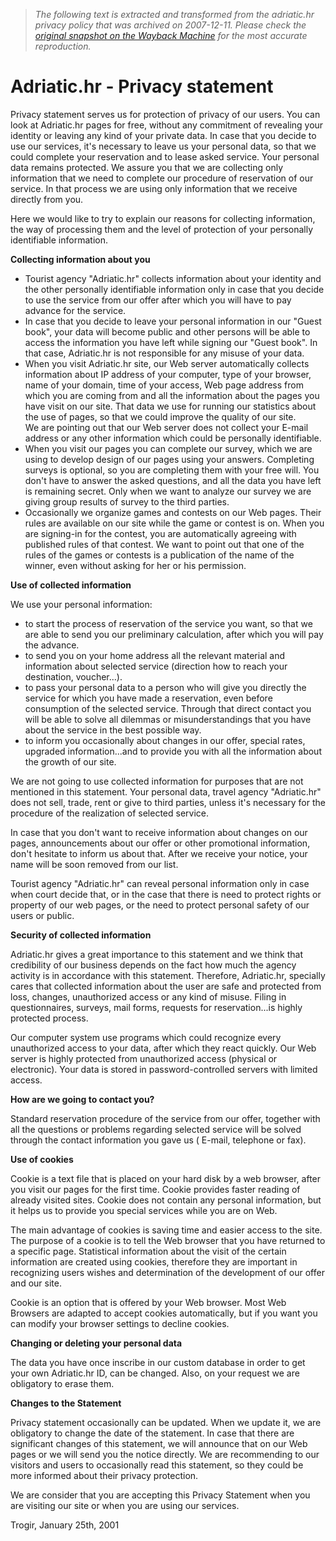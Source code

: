 > *The following text is extracted and transformed from the adriatic.hr privacy policy that was archived on 2007-12-11. Please check the [original snapshot on the Wayback Machine](https://web.archive.org/web/20071211121054id_/http%3A//www.adriatic.hr/zastita_privatnosti.php) for the most accurate reproduction.*

# Adriatic.hr - Privacy statement

Privacy statement serves us for protection of privacy of our users. You can look at Adriatic.hr pages for free, without any commitment of revealing your identity or leaving any kind of your private data. In case that you decide to use our services, it's necessary to leave us your personal data, so that we could complete your reservation and to lease asked service. Your personal data remains protected. We assure you that we are collecting only information that we need to complete our procedure of reservation of our service. In that process we are using only information that we receive directly from you.

Here we would like to try to explain our reasons for collecting information, the way of processing them and the level of protection of your personally identifiable information.

**Collecting information about you**

  * Tourist agency "Adriatic.hr" collects information about your identity and the other personally identifiable information only in case that you decide to use the service from our offer after which you will have to pay advance for the service.
  * In case that you decide to leave your personal information in our "Guest book", your data will become public and other persons will be able to access the information you have left while signing our "Guest book". In that case, Adriatic.hr is not responsible for any misuse of your data.
  * When you visit Adriatic.hr site, our Web server automatically collects information about IP address of your computer, type of your browser, name of your domain, time of your access, Web page address from which you are coming from and all the information about the pages you have visit on our site. That data we use for running our statistics about the use of pages, so that we could improve the quality of our site.   
We are pointing out that our Web server does not collect your E-mail address or any other information which could be personally identifiable.
  * When you visit our pages you can complete our survey, which we are using to develop design of our pages using your answers. Completing surveys is optional, so you are completing them with your free will. You don't have to answer the asked questions, and all the data you have left is remaining secret. Only when we want to analyze our survey we are giving group results of survey to the third parties.
  * Occasionally we organize games and contests on our Web pages. Their rules are available on our site while the game or contest is on. When you are signing-in for the contest, you are automatically agreeing with published rules of that contest. We want to point out that one of the rules of the games or contests is a publication of the name of the winner, even without asking for her or his permission.

**Use of collected information**

We use your personal information:

  * to start the process of reservation of the service you want, so that we are able to send you our preliminary calculation, after which you will pay the advance.
  * to send you on your home address all the relevant material and information about selected service (direction how to reach your destination, voucher...).
  * to pass your personal data to a person who will give you directly the service for which you have made a reservation, even before consumption of the selected service. Through that direct contact you will be able to solve all dilemmas or misunderstandings that you have about the service in the best possible way.
  * to inform you occasionally about changes in our offer, special rates, upgraded information...and to provide you with all the information about the growth of our site.

We are not going to use collected information for purposes that are not mentioned in this statement. Your personal data, travel agency "Adriatic.hr" does not sell, trade, rent or give to third parties, unless it's necessary for the procedure of the realization of selected service.

In case that you don't want to receive information about changes on our pages, announcements about our offer or other promotional information, don't hesitate to inform us about that. After we receive your notice, your name will be soon removed from our list.

Tourist agency "Adriatic.hr" can reveal personal information only in case when court decide that, or in the case that there is need to protect rights or property of our web pages, or the need to protect personal safety of our users or public.

**Security of collected information**

Adriatic.hr gives a great importance to this statement and we think that credibility of our business depends on the fact how much the agency activity is in accordance with this statement. Therefore, Adriatic.hr, specially cares that collected information about the user are safe and protected from loss, changes, unauthorized access or any kind of misuse. Filing in questionnaires, surveys, mail forms, requests for reservation...is highly protected process.

Our computer system use programs which could recognize every unauthorized access to your data, after which they react quickly. Our Web server is highly protected from unauthorized access (physical or electronic). Your data is stored in password-controlled servers with limited access.

**How are we going to contact you?**

Standard reservation procedure of the service from our offer, together with all the questions or problems regarding selected service will be solved through the contact information you gave us ( E-mail, telephone or fax).

**Use of cookies**

Cookie is a text file that is placed on your hard disk by a web browser, after you visit our pages for the first time. Cookie provides faster reading of already visited sites. Cookie does not contain any personal information, but it helps us to provide you special services while you are on Web.

The main advantage of cookies is saving time and easier access to the site. The purpose of a cookie is to tell the Web browser that you have returned to a specific page. Statistical information about the visit of the certain information are created using cookies, therefore they are important in recognizing users wishes and determination of the development of our offer and our site.

Cookie is an option that is offered by your Web browser. Most Web Browsers are adapted to accept cookies automatically, but if you want you can modify your browser settings to decline cookies.

**Changing or deleting your personal data**

The data you have once inscribe in our custom database in order to get your own Adriatic.hr ID, can be changed. Also, on your request we are obligatory to erase them.

**Changes to the Statement**

Privacy statement occasionally can be updated. When we update it, we are obligatory to change the date of the statement. In case that there are significant changes of this statement, we will announce that on our Web pages or we will send you the notice directly. We are recommending to our visitors and users to occasionally read this statement, so they could be more informed about their privacy protection.

We are consider that you are accepting this Privacy Statement when you are visiting our site or when you are using our services.

Trogir, January 25th, 2001
